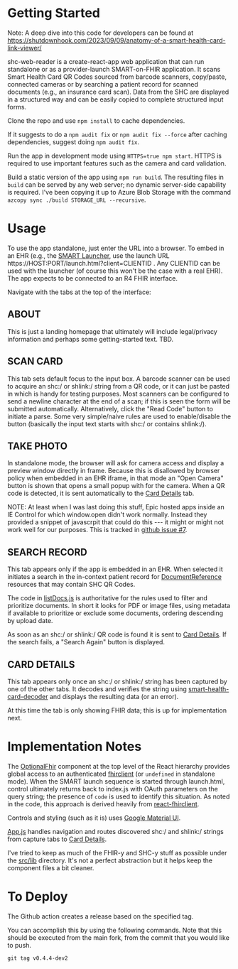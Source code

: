 # Getting Started

Note: A deep dive into this code for developers can be found at https://shutdownhook.com/2023/09/09/anatomy-of-a-smart-health-card-link-viewer/

shc-web-reader is a create-react-app web application that can run standalone or
as a provider-launch SMART-on-FHIR application. It scans Smart Health Card QR
Codes sourced from barcode scanners, copy/paste, connected cameras or by
searching a patient record for scanned documents (e.g., an insurance card
scan). Data from the SHC are displayed in a structured way and can be easily
copied to complete structured input forms.

Clone the repo and use `npm install` to cache dependencies.

If it suggests to do a `npm audit fix` or `npm audit fix --force` after caching dependencies, suggest doing  `npm audit fix`. 

Run the app in development mode using `HTTPS=true npm start`. HTTPS is required
to use important features such as the camera and card validation.

Build a static version of the app using `npm run build`. The resulting files in
`build` can be served by any web server; no dynamic server-side capability is
required. I've been copying it up to Azure Blob Storage with the command `azcopy
sync ./build STORAGE_URL --recursive`.

# Usage

To use the app standalone, just enter the URL into a browser. To embed in an EHR
(e.g., the [SMART Launcher](https://launch.smarthealthit.org/), use the launch
URL https://HOST:PORT/launch.html?client=CLIENTID . Any CLIENTID can be used
with the launcher (of course this won't be the case with a real EHR). The app
expects to be connected to an R4 FHIR interface.

Navigate with the tabs at the top of the interface:

## ABOUT 

This is just a landing homepage that ultimately will include legal/privacy
information and perhaps some getting-started text. TBD.

## SCAN CARD

This tab sets default focus to the input box. A barcode scanner can be used to
acquire an shc:/ or shlink:/ string from a QR code, or it can just be pasted in which is
handy for testing purposes. Most scanners can be configured to send a newline
character at the end of a scan; if this is seen the form will be submitted
automatically. Alternatively, click the "Read Code" button to initiate a
parse. Some very simple/naive rules are used to enable/disable the button
(basically the input text starts with shc:/ or contains shlink:/).

## TAKE PHOTO

In standalone mode, the browser will ask for camera access and display a preview
window directly in frame. Because this is disallowed by browser policy when
embedded in an EHR iframe, in that mode an "Open Camera" button is shown that
opens a small popup with for the camera. When a QR code is detected, it is sent
automatically to the [Card Details](#about) tab.

NOTE: At least when I was last doing this stuff, Epic hosted apps inside an IE
Control for which window.open didn't work normally. Instead they provided a
snippet of javascrpit that could do this --- it might or might not work well for
our purposes. This is tracked in [github issue
#7](https://github.com/the-commons-project/shc-web-reader/issues/7).

## SEARCH RECORD

This tab appears only if the app is embedded in an EHR. When selected it
initiates a search in the in-context patient record for
[DocumentReference](https://hl7.org/fhir/documentreference.html) resources that
may contain SHC QR Codes.

The code in
[listDocs.js](https://github.com/the-commons-project/shc-web-reader/blob/main/src/lib/listDocs.js)
is authoritative for the rules used to filter and prioritize documents. In short
it looks for PDF or image files, using metadata if available to prioritize or
exclude some documents, ordering descending by upload date.

As soon as an shc:/ or shlink:/ QR code is found it is sent to [Card
Details](#card-details). If the search fails, a "Search Again" button is
displayed.

## CARD DETAILS

This tab appears only once an shc:/ or shlink:/ string has been captured by one of the other
tabs. It decodes and verifies the string using
[smart-health-card-decoder](https://github.com/smart-on-fhir/smart-health-card-decoder)
and displays the resulting data (or an error).

At this time the tab is only showing FHIR data; this is up for implementation next.

# Implementation Notes

The [OptionalFhir](https://github.com/the-commons-project/shc-web-reader/blob/main/src/OptionalFhir.js) component at the top level of the React hierarchy provides global access to an authenticated [fhirclient](http://docs.smarthealthit.org/client-js/) (or `undefined` in standalone mode). When the SMART launch sequence is started through launch.html, control ultimately returns back to index.js with OAuth parameters on the query string; the presence of `code` is used to identify this situation. As noted in the code, this approach is derived heavily from [react-fhirclient](https://github.com/zeevo/react-fhirclient). 

Controls and styling (such as it is) uses [Google Material UI](https://mui.com/material-ui/getting-started/overview/). 

[App.js](https://github.com/the-commons-project/shc-web-reader/blob/main/src/App.js) handles navigation and routes discovered shc:/ and shlink:/ strings from capture tabs to [Card Details](#card-details). 

I've tried to keep as much of the FHIR-y and SHC-y stuff as possible under the [src/lib](https://github.com/the-commons-project/shc-web-reader/tree/main/src/lib) directory. It's not a perfect abstraction but it helps keep the component files a bit cleaner.

# To Deploy
The Github action creates a release based on the specified tag.

You can accomplish this by using the following commands. Note that this should be executed from the main fork, from the commit that you would like to push.

```
git tag v0.4.4-dev2
```
